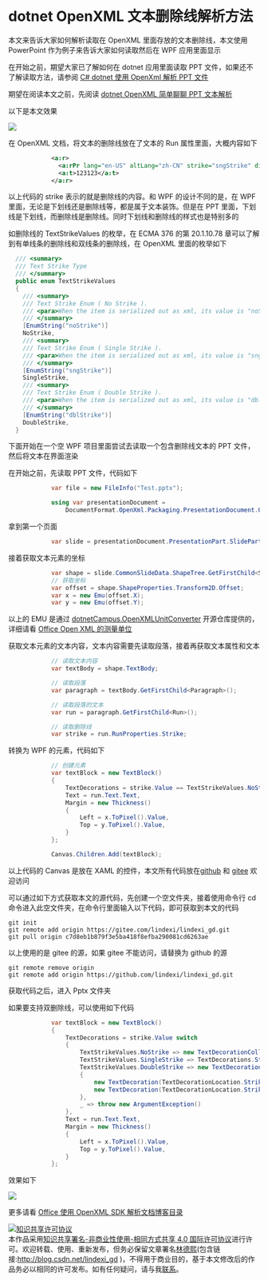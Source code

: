 
# dotnet OpenXML 文本删除线解析方法

本文来告诉大家如何解析读取在 OpenXML 里面存放的文本删除线，本文使用 PowerPoint 作为例子来告诉大家如何读取然后在 WPF 应用里面显示

<!--more-->


<!-- 发布 -->

在开始之前，期望大家已了解如何在 dotnet 应用里面读取 PPT 文件，如果还不了解读取方法，请参阅 [C# dotnet 使用 OpenXml 解析 PPT 文件](https://blog.lindexi.com/post/C-dotnet-%E4%BD%BF%E7%94%A8-OpenXml-%E8%A7%A3%E6%9E%90-PPT-%E6%96%87%E4%BB%B6.html)

期望在阅读本文之前，先阅读 [dotnet OpenXML 简单聊聊 PPT 文本解析](https://blog.lindexi.com/post/dotnet-OpenXML-%E7%AE%80%E5%8D%95%E8%81%8A%E8%81%8A-PPT-%E6%96%87%E6%9C%AC%E8%A7%A3%E6%9E%90.html )

以下是本文效果

<!-- ![](image/dotnet OpenXML 文本删除线解析方法/dotnet OpenXML 文本删除线解析方法0.png) -->

![](http://image.acmx.xyz/lindexi%2F2021818211814113.jpg)

在 OpenXML 文档，将文本的删除线放在了文本的 Run 属性里面，大概内容如下

```xml
            <a:r>
              <a:rPr lang="en-US" altLang="zh-CN" strike="sngStrike" dirty="0" smtClean="0" />
              <a:t>123123</a:t>
            </a:r>
```

以上代码的 strike 表示的就是删除线的内容。和 WPF 的设计不同的是，在 WPF 里面，无论是下划线还是删除线等，都是属于文本装饰。但是在 PPT 里面，下划线是下划线，而删除线是删除线。同时下划线和删除线的样式也是特别多的

如删除线的 TextStrikeValues 的枚举，在 ECMA 376 的第 20.1.10.78 章可以了解到有单线条的删除线和双线条的删除线，在 OpenXML 里面的枚举如下

```csharp
  /// <summary>
  /// Text Strike Type
  /// </summary>
  public enum TextStrikeValues
  {
    /// <summary>
    /// Text Strike Enum ( No Strike ).
    /// <para>When the item is serialized out as xml, its value is "noStrike".</para>
    /// </summary>
    [EnumString("noStrike")]
    NoStrike,
    /// <summary>
    /// Text Strike Enum ( Single Strike ).
    /// <para>When the item is serialized out as xml, its value is "sngStrike".</para>
    /// </summary>
    [EnumString("sngStrike")]
    SingleStrike,
    /// <summary>
    /// Text Strike Enum ( Double Strike ).
    /// <para>When the item is serialized out as xml, its value is "dblStrike".</para>
    /// </summary>
    [EnumString("dblStrike")]
    DoubleStrike,
  }
```

下面开始在一个空 WPF 项目里面尝试去读取一个包含删除线文本的 PPT 文件，然后将文本在界面渲染

在开始之前，先读取 PPT 文件，代码如下

```csharp
            var file = new FileInfo("Test.pptx");

            using var presentationDocument =
                DocumentFormat.OpenXml.Packaging.PresentationDocument.Open(file.FullName, false);
```

拿到第一个页面

```csharp
            var slide = presentationDocument.PresentationPart.SlideParts.First().Slide;
```

接着获取文本元素的坐标

```csharp
            var shape = slide.CommonSlideData.ShapeTree.GetFirstChild<Shape>();
            // 获取坐标
            var offset = shape.ShapeProperties.Transform2D.Offset;
            var x = new Emu(offset.X);
            var y = new Emu(offset.Y);
```

以上的 EMU 是通过 [dotnetCampus.OpenXMLUnitConverter](https://github.com/dotnet-campus/dotnetCampus.OfficeDocumentZiper) 开源仓库提供的，详细请看 [Office Open XML 的测量单位](https://blog.lindexi.com/post/Office-Open-XML-%E7%9A%84%E6%B5%8B%E9%87%8F%E5%8D%95%E4%BD%8D.html )

获取文本元素的文本内容，文本内容需要先读取段落，接着再获取文本属性和文本

```csharp
            // 读取文本内容
            var textBody = shape.TextBody;

            // 读取段落
            var paragraph = textBody.GetFirstChild<Paragraph>();

            // 读取段落的文本
            var run = paragraph.GetFirstChild<Run>();

            // 读取删除线
            var strike = run.RunProperties.Strike;
```

转换为 WPF 的元素，代码如下

```csharp
            // 创建元素
            var textBlock = new TextBlock()
            {
                TextDecorations = strike.Value == TextStrikeValues.NoStrike? new TextDecorationCollection():TextDecorations.Strikethrough,
                Text = run.Text.Text,
                Margin = new Thickness()
                {
                    Left = x.ToPixel().Value,
                    Top = y.ToPixel().Value,
                }
            };

            Canvas.Children.Add(textBlock);
```

以上代码的 Canvas 是放在 XAML 的控件，本文所有代码放在[github](https://github.com/lindexi/lindexi_gd/tree/c7d8eb1b879f3e5ba418f8efba290081cd6263ae/Pptx) 和 [gitee](https://gitee.com/lindexi/lindexi_gd/tree/c7d8eb1b879f3e5ba418f8efba290081cd6263ae/Pptx) 欢迎访问

可以通过如下方式获取本文的源代码，先创建一个空文件夹，接着使用命令行 cd 命令进入此空文件夹，在命令行里面输入以下代码，即可获取到本文的代码

```
git init
git remote add origin https://gitee.com/lindexi/lindexi_gd.git
git pull origin c7d8eb1b879f3e5ba418f8efba290081cd6263ae
```

以上使用的是 gitee 的源，如果 gitee 不能访问，请替换为 github 的源

```
git remote remove origin
git remote add origin https://github.com/lindexi/lindexi_gd.git
```

获取代码之后，进入 Pptx 文件夹

如果要支持双删除线，可以使用如下代码

```csharp
            var textBlock = new TextBlock()
            {
                TextDecorations = strike.Value switch
                {
                    TextStrikeValues.NoStrike => new TextDecorationCollection(),
                    TextStrikeValues.SingleStrike => TextDecorations.Strikethrough,
                    TextStrikeValues.DoubleStrike => new TextDecorationCollection()
                    {
                        new TextDecoration(TextDecorationLocation.Strikethrough,new Pen(Brushes.Black,1), -1, TextDecorationUnit.Pixel, TextDecorationUnit.Pixel),
                        new TextDecoration(TextDecorationLocation.Strikethrough,new Pen(Brushes.Black,1), 1, TextDecorationUnit.Pixel, TextDecorationUnit.Pixel)
                    },
                    _ => throw new ArgumentException()
                },
                Text = run.Text.Text,
                Margin = new Thickness()
                {
                    Left = x.ToPixel().Value,
                    Top = y.ToPixel().Value,
                }
            };
```

效果如下

<!-- ![](image/dotnet OpenXML 文本删除线解析方法/dotnet OpenXML 文本删除线解析方法1.png) -->

![](http://image.acmx.xyz/lindexi%2F20218182124263517.jpg)

更多请看 [Office 使用 OpenXML SDK 解析文档博客目录](https://blog.lindexi.com/post/Office-%E4%BD%BF%E7%94%A8-OpenXML-SDK-%E8%A7%A3%E6%9E%90%E6%96%87%E6%A1%A3%E5%8D%9A%E5%AE%A2%E7%9B%AE%E5%BD%95.html )





<a rel="license" href="http://creativecommons.org/licenses/by-nc-sa/4.0/"><img alt="知识共享许可协议" style="border-width:0" src="https://licensebuttons.net/l/by-nc-sa/4.0/88x31.png" /></a><br />本作品采用<a rel="license" href="http://creativecommons.org/licenses/by-nc-sa/4.0/">知识共享署名-非商业性使用-相同方式共享 4.0 国际许可协议</a>进行许可。欢迎转载、使用、重新发布，但务必保留文章署名[林德熙](http://blog.csdn.net/lindexi_gd)(包含链接:http://blog.csdn.net/lindexi_gd )，不得用于商业目的，基于本文修改后的作品务必以相同的许可发布。如有任何疑问，请与我[联系](mailto:lindexi_gd@163.com)。